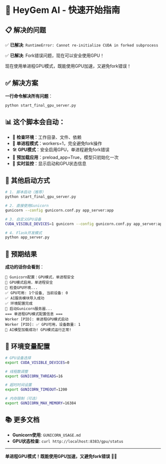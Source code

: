 # 🚀 HeyGem AI - 快速开始指南

## 📋 解决的问题

✅ **已解决**: `RuntimeError: Cannot re-initialize CUDA in forked subprocess`

✅ **已解决**: Fork错误问题，现在可以安全使用GPU！

现在使用单进程GPU模式，既能使用GPU加速，又避免fork错误！

## ✅ 解决方案

**一行命令解决所有问题**：

```bash
python start_final_gpu_server.py
```

## 📊 这个脚本会自动：

- 🔧 **检查环境**：工作目录、文件、依赖
- 🚫 **单进程模式**：workers=1，完全避免fork操作
- 🛠️ **GPU模式**：安全启用GPU，单进程避免fork错误
- 🔄 **预加载应用**：preload_app=True，模型只初始化一次
- 📝 **实时监控**：显示启动和GPU状态信息

## 📱 其他启动方式

```bash
# 1. 脚本启动（推荐）
python start_final_gpu_server.py

# 2. 直接使用Gunicorn
gunicorn --config gunicorn.conf.py app_server:app

# 3. 自定义GPU设备
CUDA_VISIBLE_DEVICES=1 gunicorn --config gunicorn.conf.py app_server:app

# 4. Flask开发模式
python app_server.py
```

## 🎯 预期结果

**成功的话你会看到**：
```
🔧 Gunicorn配置：GPU模式，单进程安全
🔧 GPU模式启用，单进程安全
🔧 检查GPU环境...
✅ GPU可用: 1个设备, 当前设备: 0
✅ AI服务模块导入成功
✅ 环境配置完成
🚀 启动Gunicorn服务器...
=== 单进程GPU模式配置信息 ===
Worker [PID]: 单进程GPU模式启动
Worker [PID]: ✅ GPU可用，设备数量: 1
🎉 AI模型加载成功! GPU模式运行正常!
```

## 🔧 环境变量配置

```bash
# GPU设备选择
export CUDA_VISIBLE_DEVICES=0

# 线程数调整
export GUNICORN_THREADS=16

# 超时时间设置
export GUNICORN_TIMEOUT=1200

# 内存限制（可选）
export GUNICORN_MAX_MEMORY=16384
```

## 📚 更多文档

- **Gunicorn使用**: `GUNICORN_USAGE.md`
- **GPU状态检查**: `curl http://localhost:8383/gpu/status`

---

**单进程GPU模式！既能使用GPU加速，又避免fork错误** 🚀🎉 